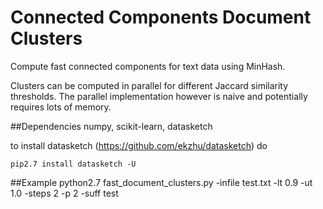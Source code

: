 # Connected Components Document Clusters
Compute fast connected components for text data using MinHash.

Clusters can be computed in parallel for different Jaccard similarity thresholds. The parallel implementation however is naive and potentially requires lots of memory.  

##Dependencies
numpy, scikit-learn, datasketch

to install datasketch (https://github.com/ekzhu/datasketch) do

    pip2.7 install datasketch -U


##Example
    python2.7 fast_document_clusters.py -infile test.txt -lt 0.9 -ut 1.0 -steps 2 -p 2 -suff test
